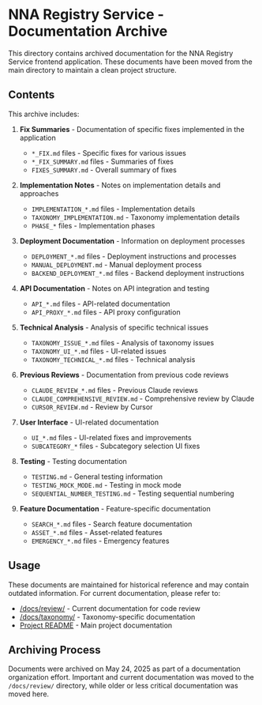 # NNA Registry Service - Documentation Archive

This directory contains archived documentation for the NNA Registry Service frontend application. These documents have been moved from the main directory to maintain a clean project structure.

## Contents

This archive includes:

1. **Fix Summaries** - Documentation of specific fixes implemented in the application
   - `*_FIX.md` files - Specific fixes for various issues
   - `*_FIX_SUMMARY.md` files - Summaries of fixes
   - `FIXES_SUMMARY.md` - Overall summary of fixes

2. **Implementation Notes** - Notes on implementation details and approaches
   - `IMPLEMENTATION_*.md` files - Implementation details
   - `TAXONOMY_IMPLEMENTATION.md` - Taxonomy implementation details
   - `PHASE_*` files - Implementation phases

3. **Deployment Documentation** - Information on deployment processes
   - `DEPLOYMENT_*.md` files - Deployment instructions and processes
   - `MANUAL_DEPLOYMENT.md` - Manual deployment process
   - `BACKEND_DEPLOYMENT_*.md` files - Backend deployment instructions

4. **API Documentation** - Notes on API integration and testing
   - `API_*.md` files - API-related documentation
   - `API_PROXY_*.md` files - API proxy configuration

5. **Technical Analysis** - Analysis of specific technical issues
   - `TAXONOMY_ISSUE_*.md` files - Analysis of taxonomy issues
   - `TAXONOMY_UI_*.md` files - UI-related issues
   - `TAXONOMY_TECHNICAL_*.md` files - Technical analysis

6. **Previous Reviews** - Documentation from previous code reviews
   - `CLAUDE_REVIEW_*.md` files - Previous Claude reviews
   - `CLAUDE_COMPREHENSIVE_REVIEW.md` - Comprehensive review by Claude
   - `CURSOR_REVIEW.md` - Review by Cursor

7. **User Interface** - UI-related documentation
   - `UI_*.md` files - UI-related fixes and improvements
   - `SUBCATEGORY_*` files - Subcategory selection UI fixes

8. **Testing** - Testing documentation
   - `TESTING.md` - General testing information
   - `TESTING_MOCK_MODE.md` - Testing in mock mode
   - `SEQUENTIAL_NUMBER_TESTING.md` - Testing sequential numbering

9. **Feature Documentation** - Feature-specific documentation
   - `SEARCH_*.md` files - Search feature documentation
   - `ASSET_*.md` files - Asset-related features
   - `EMERGENCY_*.md` files - Emergency features

## Usage

These documents are maintained for historical reference and may contain outdated information. For current documentation, please refer to:

- [/docs/review/](../review/) - Current documentation for code review
- [/docs/taxonomy/](../taxonomy/) - Taxonomy-specific documentation
- [Project README](../../README.md) - Main project documentation

## Archiving Process

Documents were archived on May 24, 2025 as part of a documentation organization effort. Important and current documentation was moved to the `/docs/review/` directory, while older or less critical documentation was moved here.